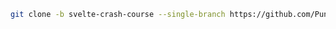 [//]:<> (Svelte 20 hours course https://www.youtube.com/watch?v=UGBJHYpHPvA)

```sh
git clone -b svelte-crash-course --single-branch https://github.com/PuneetSivananda/ytube-projects .
```
